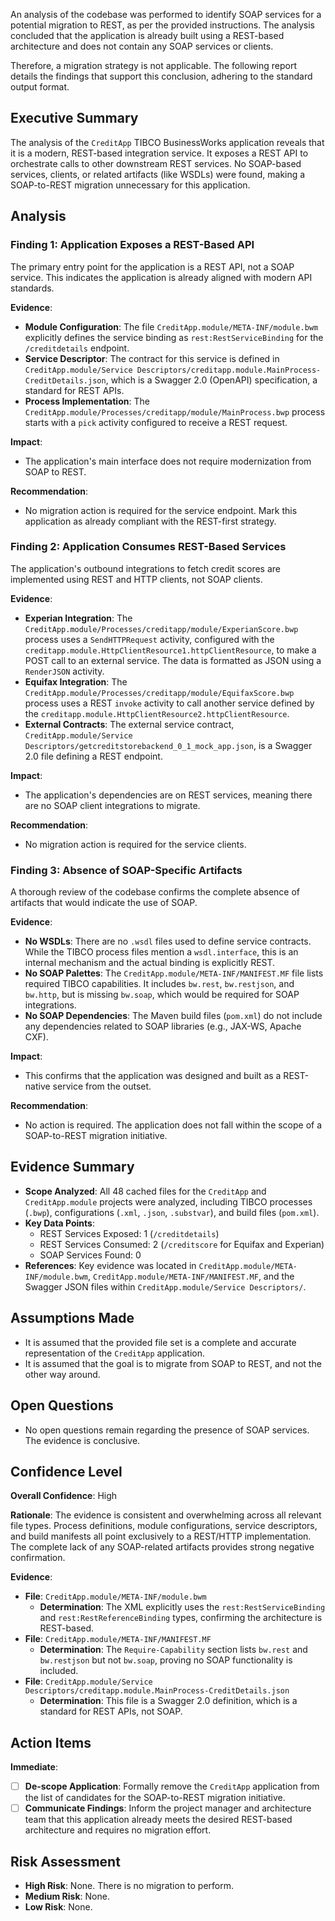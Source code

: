 An analysis of the codebase was performed to identify SOAP services for a potential migration to REST, as per the provided instructions. The analysis concluded that the application is already built using a REST-based architecture and does not contain any SOAP services or clients.

Therefore, a migration strategy is not applicable. The following report details the findings that support this conclusion, adhering to the standard output format.

## Executive Summary

The analysis of the `CreditApp` TIBCO BusinessWorks application reveals that it is a modern, REST-based integration service. It exposes a REST API to orchestrate calls to other downstream REST services. No SOAP-based services, clients, or related artifacts (like WSDLs) were found, making a SOAP-to-REST migration unnecessary for this application.

## Analysis

### Finding 1: Application Exposes a REST-Based API
The primary entry point for the application is a REST API, not a SOAP service. This indicates the application is already aligned with modern API standards.

**Evidence**:
- **Module Configuration**: The file `CreditApp.module/META-INF/module.bwm` explicitly defines the service binding as `rest:RestServiceBinding` for the `/creditdetails` endpoint.
- **Service Descriptor**: The contract for this service is defined in `CreditApp.module/Service Descriptors/creditapp.module.MainProcess-CreditDetails.json`, which is a Swagger 2.0 (OpenAPI) specification, a standard for REST APIs.
- **Process Implementation**: The `CreditApp.module/Processes/creditapp/module/MainProcess.bwp` process starts with a `pick` activity configured to receive a REST request.

**Impact**:
- The application's main interface does not require modernization from SOAP to REST.

**Recommendation**:
- No migration action is required for the service endpoint. Mark this application as already compliant with the REST-first strategy.

### Finding 2: Application Consumes REST-Based Services
The application's outbound integrations to fetch credit scores are implemented using REST and HTTP clients, not SOAP clients.

**Evidence**:
- **Experian Integration**: The `CreditApp.module/Processes/creditapp/module/ExperianScore.bwp` process uses a `SendHTTPRequest` activity, configured with the `creditapp.module.HttpClientResource1.httpClientResource`, to make a POST call to an external service. The data is formatted as JSON using a `RenderJSON` activity.
- **Equifax Integration**: The `CreditApp.module/Processes/creditapp/module/EquifaxScore.bwp` process uses a REST `invoke` activity to call another service defined by the `creditapp.module.HttpClientResource2.httpClientResource`.
- **External Contracts**: The external service contract, `CreditApp.module/Service Descriptors/getcreditstorebackend_0_1_mock_app.json`, is a Swagger 2.0 file defining a REST endpoint.

**Impact**:
- The application's dependencies are on REST services, meaning there are no SOAP client integrations to migrate.

**Recommendation**:
- No migration action is required for the service clients.

### Finding 3: Absence of SOAP-Specific Artifacts
A thorough review of the codebase confirms the complete absence of artifacts that would indicate the use of SOAP.

**Evidence**:
- **No WSDLs**: There are no `.wsdl` files used to define service contracts. While the TIBCO process files mention a `wsdl.interface`, this is an internal mechanism and the actual binding is explicitly REST.
- **No SOAP Palettes**: The `CreditApp.module/META-INF/MANIFEST.MF` file lists required TIBCO capabilities. It includes `bw.rest`, `bw.restjson`, and `bw.http`, but is missing `bw.soap`, which would be required for SOAP integrations.
- **No SOAP Dependencies**: The Maven build files (`pom.xml`) do not include any dependencies related to SOAP libraries (e.g., JAX-WS, Apache CXF).

**Impact**:
- This confirms that the application was designed and built as a REST-native service from the outset.

**Recommendation**:
- No action is required. The application does not fall within the scope of a SOAP-to-REST migration initiative.

## Evidence Summary

- **Scope Analyzed**: All 48 cached files for the `CreditApp` and `CreditApp.module` projects were analyzed, including TIBCO processes (`.bwp`), configurations (`.xml`, `.json`, `.substvar`), and build files (`pom.xml`).
- **Key Data Points**:
    - REST Services Exposed: 1 (`/creditdetails`)
    - REST Services Consumed: 2 (`/creditscore` for Equifax and Experian)
    - SOAP Services Found: 0
- **References**: Key evidence was located in `CreditApp.module/META-INF/module.bwm`, `CreditApp.module/META-INF/MANIFEST.MF`, and the Swagger JSON files within `CreditApp.module/Service Descriptors/`.

## Assumptions Made

- It is assumed that the provided file set is a complete and accurate representation of the `CreditApp` application.
- It is assumed that the goal is to migrate from SOAP to REST, and not the other way around.

## Open Questions

- No open questions remain regarding the presence of SOAP services. The evidence is conclusive.

## Confidence Level

**Overall Confidence**: High

**Rationale**: The evidence is consistent and overwhelming across all relevant file types. Process definitions, module configurations, service descriptors, and build manifests all point exclusively to a REST/HTTP implementation. The complete lack of any SOAP-related artifacts provides strong negative confirmation.

**Evidence**:
- **File**: `CreditApp.module/META-INF/module.bwm`
  - **Determination**: The XML explicitly uses the `rest:RestServiceBinding` and `rest:RestReferenceBinding` types, confirming the architecture is REST-based.
- **File**: `CreditApp.module/META-INF/MANIFEST.MF`
  - **Determination**: The `Require-Capability` section lists `bw.rest` and `bw.restjson` but not `bw.soap`, proving no SOAP functionality is included.
- **File**: `CreditApp.module/Service Descriptors/creditapp.module.MainProcess-CreditDetails.json`
  - **Determination**: This file is a Swagger 2.0 definition, which is a standard for REST APIs, not SOAP.

## Action Items

**Immediate**:
- [ ] **De-scope Application**: Formally remove the `CreditApp` application from the list of candidates for the SOAP-to-REST migration initiative.
- [ ] **Communicate Findings**: Inform the project manager and architecture team that this application already meets the desired REST-based architecture and requires no migration effort.

## Risk Assessment

- **High Risk**: None. There is no migration to perform.
- **Medium Risk**: None.
- **Low Risk**: None.